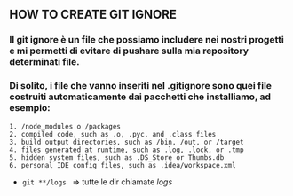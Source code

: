 ## HOW TO CREATE GIT IGNORE
### Il git ignore è un file che possiamo includere nei nostri progetti e mi permetti di evitare di pushare sulla mia repository determinati file.
### Di solito, i file che vanno inseriti nel .gitignore sono quei file costruiti automaticamente dai pacchetti che installiamo, ad esempio:
    1. /node_modules o /packages
    2. compiled code, such as .o, .pyc, and .class files
    3. build output directories, such as /bin, /out, or /target
    4. files generated at runtime, such as .log, .lock, or .tmp
    5. hidden system files, such as .DS_Store or Thumbs.db
    6. personal IDE config files, such as .idea/workspace.xml

+ ```git **/logs ``` => tutte le dir chiamate *logs*